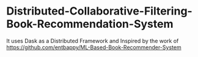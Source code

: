 # Distributed-Collaborative-Filtering-Book-Recommendation-System
It uses Dask as a Distributed Framework and Inspired by the work of https://github.com/entbappy/ML-Based-Book-Recommender-System
